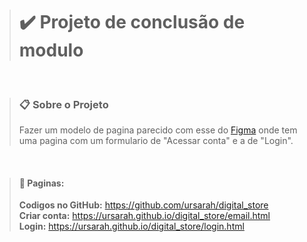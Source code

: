 > # ✔️ Projeto de conclusão de modulo
<link rel="shortcut icon" href="assets/images/favicon.png" type="image/x-icon">
<br>

> ### 📋 Sobre o Projeto
> Fazer um modelo de pagina parecido com esse do [Figma](https://www.figma.com/file/cfb4F7ZXMFQmvmTn3PKI4z/DRIP-STORE---DIGITAL-COLLEGE?node-id=474%3A841&t=XlrZaUMuciuNmEk5-0) onde tem uma pagina com um formulario de "Acessar conta" e a de "Login".

<br>

> #### 📖 Paginas:
> **Codigos no GitHub:** <https://github.com/ursarah/digital_store> <br>
> **Criar conta:** <https://ursarah.github.io/digital_store/email.html> <br>
> **Login:** <https://ursarah.github.io/digital_store/login.html>
